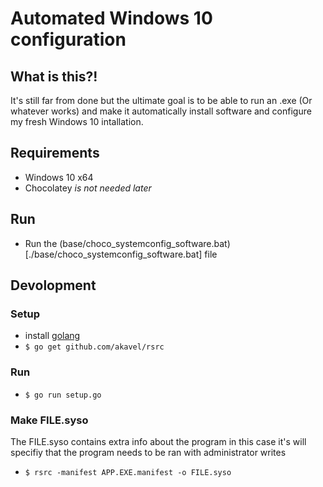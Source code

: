 # Automated Windows 10 configuration


## What is this?!
It's still far from done but the ultimate goal is to be able to run an .exe (Or whatever works) and make it automatically install software and configure my fresh Windows 10 intallation.

## Requirements
- Windows 10 x64 
- Chocolatey *is not needed later*  

## Run
- Run the (base/choco_systemconfig_software.bat)[./base/choco_systemconfig_software.bat] file

## Devolopment
### Setup
- install [golang](https://golang.org/dl/)
- `$ go get github.com/akavel/rsrc`
### Run
- `$ go run setup.go`
### Make FILE.syso
The FILE.syso contains extra info about the program in this case it's will specifiy that the program needs to be ran with administrator writes
- `$ rsrc -manifest APP.EXE.manifest -o FILE.syso`
